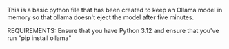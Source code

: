 This is a basic python file that has been created to keep an Ollama model in memory so that ollama doesn't eject the model after five minutes. 

REQUIREMENTS:
Ensure that you have Python 3.12 and ensure that you've run "pip install ollama"
